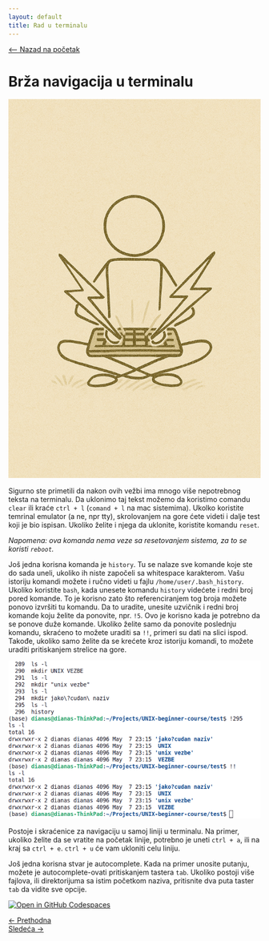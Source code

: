 ```yaml
---
layout: default
title: Rad u terminalu
---
```


<link rel="stylesheet" href="/UNIX-beginner-course/assets/css/custom.css">

<div style="margin-bottom: 1em;">
  <a href="/UNIX-beginner-course/" class="button-nav">⟵ Nazad na početak</a>
</div>

# Brža navigacija u terminalu

![Brza navigacija figura](../assets/diagrams/fast_terminal_navigation_figure.png)

Sigurno ste primetili da nakon ovih vežbi ima mnogo više nepotrebnog teksta na terminalu. Da uklonimo taj tekst možemo da koristimo comandu `clear` ili kraće `ctrl + l` (`comand + l` na mac sistemima). Ukolko koristite temrinal emulator (a ne, npr tty), skrolovanjem na gore ćete videti i dalje test koji je bio ispisan. Ukoliko želite i njega da uklonite, koristite komandu `reset`. 

*Napomena: ova komanda nema veze sa resetovanjem sistema, za to se koristi `reboot`.*

Još jedna korisna komanda je `history`. Tu se nalaze sve komande koje ste do sada uneli, ukoliko ih niste započeli sa whitespace karakterom. Vašu istoriju komandi možete i ručno videti u fajlu `/home/user/.bash_history`. 
Ukoliko koristite `bash`, kada unesete komandu `history` videćete i redni broj pored komande. To je korisno zato što referenciranjem tog broja možete ponovo izvršiti tu komandu. Da to uradite, unesite uzvičnik i redni broj komande koju želite da ponovite, npr. `!5`. Ovo je korisno kada je potrebno da se ponove duže komande. Ukoliko želite samo da ponovite poslednju komandu, skraćeno to možete uraditi sa `!!`, primeri su dati na slici ispod. Takođe, ukoliko samo želite da se krećete kroz istoriju komandi, to možete uraditi pritiskanjem strelice na gore.

![History](../assets/diagrams/history.png)

Postoje i skraćenice za navigaciju u samoj liniji u terminalu. Na primer, ukoliko želite da se vratite na početak linije, potrebno je uneti `ctrl + a`, ili na kraj sa `ctrl + e`. `ctrl + u` će vam ukloniti celu liniju. 

Još jedna korisna stvar je autocomplete. Kada na primer unosite putanju, možete je autocomplete-ovati pritiskanjem tastera `tab`. Ukoliko postoji više fajlova, ili direktorijuma sa istim početkom naziva, pritisnite dva puta taster `tab` da vidite sve opcije.

[![Open in GitHub Codespaces](https://github.com/codespaces/badge.svg)](https://github.com/codespaces/new/?repo=dianasantavec/UNIX-beginner-course&devcontainer_path=.devcontainer/devcontainer.json)

<div class="nav-buttons-wrapper">
  <div class="nav-left">
    <a href="2_8-vezbe.html" class="button-nav">← Prethodna</a>
  </div>
  <div class="nav-right">
    <a href="3_2-man.html" class="button-nav">Sledeća →</a>
  </div>
</div>
